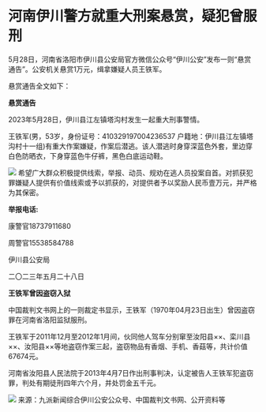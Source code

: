 # 河南伊川警方就重大刑案悬赏，疑犯曾服刑

5月28日，河南省洛阳市伊川县公安局官方微信公众号“伊川公安”发布一则“悬赏通告”。公安机关悬赏1万元，缉拿嫌疑人员王铁军。

悬赏通告全文如下：

**悬赏通告**

2023年5月28日，伊川县江左镇塔沟村发生一起重大刑事警情。

王铁军(男，53岁，身份证号：410329197004236537
户籍地：伊川县江左镇塔沟村十一组)有重大作案嫌疑，作案后潜逃。该人潜逃时身穿深蓝色外套，里边穿白色防晒衣，下身穿蓝色牛仔裤，黑色白底运动鞋。

![](https://inews.gtimg.com/om_bt/OO2U6jKc_zKBPLi0FR8vL2IsTFwt5orbcwfppollNIVm0AA/1000)
希望广大群众积极提供线索，举报、动员、规劝在逃人员投案自首。对抓获犯罪嫌疑人提供有价值线索或予以抓获的，对提供者予以奖励人民币壹万元，并严格为其保密。

**举报电话:**

康警官18737911680

周警官15538584788

伊川县公安局

二〇二三年五月二十八日

**王铁军曾因盗窃入狱**

中国裁判文书网上的一则裁定书显示，王铁军（1970年04月23日出生）曾因盗窃罪在河南省洛阳监狱服刑。

王铁军于2011年12月至2012年1月间，伙同他人驾车分别窜至汝阳县××、栾川县××、汝阳县××等地盗窃作案三起，盗窃物品有香烟、手机、香菇等，共计价值67674元。

河南省汝阳县人民法院于2013年4月7日作出刑事判决，认定被告人王铁军犯盗窃罪，判处有期徒刑四年六个月，并处罚金五千元。

![](https://inews.gtimg.com/om_bt/O9uEgiPbIWYkRfyktwV8Ko9ivy_EbxgnnAiga3_swOHygAA/1000)
来源：九派新闻综合伊川公安公众号、中国裁判文书网、公开资料等

